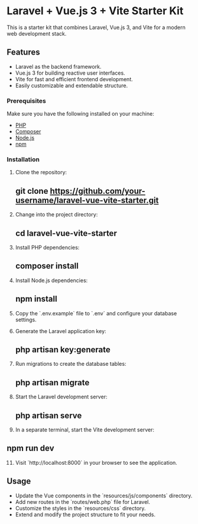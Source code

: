 # Laravel + Vue.js 3 + Vite Starter Kit

This is a starter kit that combines Laravel, Vue.js 3, and Vite for a modern web development stack.

## Features

- Laravel as the backend framework.
- Vue.js 3 for building reactive user interfaces.
- Vite for fast and efficient frontend development.
- Easily customizable and extendable structure.

### Prerequisites

Make sure you have the following installed on your machine:

- [PHP](https://www.php.net/downloads.php)
- [Composer](https://getcomposer.org/download/)
- [Node.js](https://nodejs.org/)
- [npm](https://www.npmjs.com/get-npm)

### Installation

1. Clone the repository:

  
   ## git clone https://github.com/your-username/laravel-vue-vite-starter.git
  

2. Change into the project directory:

  
   ## cd laravel-vue-vite-starter
  

3. Install PHP dependencies:
   
   ## composer install

5. Install Node.js dependencies:

  
   ## npm install
 

6. Copy the \`.env.example\` file to \`.env\` and configure your database settings.

7. Generate the Laravel application key:

   ## php artisan key:generate
 

8. Run migrations to create the database tables:

   ## php artisan migrate


9. Start the Laravel development server:
 
   ## php artisan serve

10. In a separate terminal, start the Vite development server:

   ## npm run dev


11. Visit \`http://localhost:8000\` in your browser to see the application.

## Usage

- Update the Vue components in the \`resources/js/components\` directory.
- Add new routes in the \`routes/web.php\` file for Laravel.
- Customize the styles in the \`resources/css\` directory.
- Extend and modify the project structure to fit your needs.


